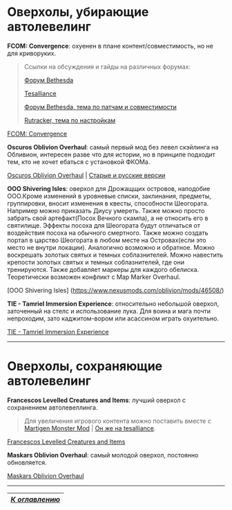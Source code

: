 ﻿# Оверхолы, убирающие автолевелинг

**FCOM: Convergence**: охуенен в плане контент/совместимость, но не для криворуких.

>Ссылки на обсуждения и гайды на различных форумах:
>
>[Форум Bethesda](http://forums.bethsoft.com/topic/1501789-rel-fcom-convergence/)
>
>[Tesalliance](http://tesalliance.org/forums/index.php?/files/file/1294-fcom-convergence/)
>
>[Форум Bethesda, тема по патчам и совместимости](http://forums.bethsoft.com/topic/1408858-list-fcom-patches-compatible-with-fcom-10/)
>
>[Rutracker, тема по настройкам](http://rutracker.org/forum/viewtopic.php?t=3109732)

[FCOM: Convergence](http://www.nexusmods.com/oblivion/mods/12249/?)

**Oscuros Oblivion Overhaul**: самый первый мод без левел скэйлинга на Обливион, интересен разве что для истории, но в принципе подходит тем, кто не хочет ебаться с установкой ФКОМа.

[Oscuros Oblivion Overhaul](http://www.nexusmods.com/oblivion/mods/46199/?) | [Старые и русские версии](http://tes.ag.ru/oblivion/mods/OOO.shtml)

**OOO Shivering Isles**: оверхол для Дрожащщих островов, наподобие OOO.Кроме изменений в  уровневые списки, заклинания, предметы, группировки, вносит изменения в квесты,  способности Шеогората. Например можно приказать Диусу умереть. Также можно просто забрать свой артефакт(Посох Вечного скампа), а не относить его в святилище. Эффекты посоха для Шеогората будут отличаться от воздействия посоха на обычного смертного. Также можно создать портал в царство Шеогората в любом месте на Островах(если это место не внутри локации). Аналогично возможно и обратное.  Можно воскрешать золотых святых и темных соблазнителей. Можно навестить крепости золотых святых и темных соблазнителей, где они тренируются. Также добавляет маркеры для каждого обелиска. Теоретически возможен конфликт с Map Marker Overhaul.

[OOO Shivering Isles]
(https://www.nexusmods.com/oblivion/mods/46508/)

**TIE - Tamriel Immersion Experience**: относительно небольшой оверхол, заточенный на стелс и использование лука. Для воина и мага почти непроходим, зато каджитом-вором или асассином играть охуительно.

[TIE - Tamriel Immersion Experience](http://oblivion.nexusmods.com/mods/35265)

-----

# Оверхолы, сохраняющие автолевелинг

**Francescos Levelled Creatures and Items**: лучший оверхол с сохранением автолевеллинга.

>Для увеличения игрового контента можно поставить вместе с [Martigen Monster Mod](http://oblivion.nexusmods.com/mods/17784) | [Он же на tesalliance](http://tesalliance.org/forums/index.php?/files/file/1965-martigens-monster-mod-38/).

[Francescos Levelled Creatures and Items](http://oblivion.nexusmods.com/mods/40190)

**Maskars Oblivion Overhaul**: самый молодой оверхол, постоянно обновляется.

[Maskars Oblivion Overhaul](http://oblivion.nexusmods.com/mods/42780/)

------

|[*К оглавлению*](../Оглавление.md)|
|:---:|
